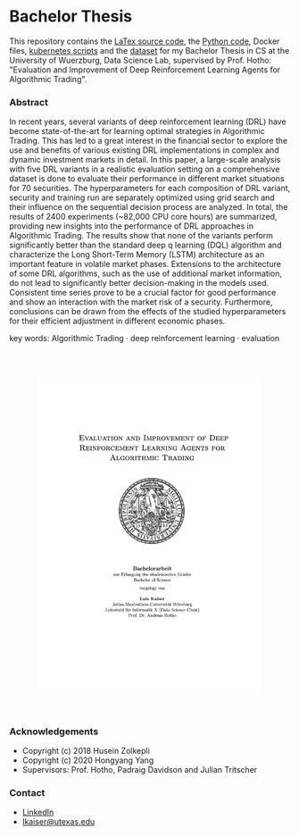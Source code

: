 # Bachelor Thesis

This repository contains the [LaTex source code](latex), the [Python code](code), Docker files, [kubernetes scripts](cluster) and the [dataset](dataset.csv) for my Bachelor 
Thesis in CS at the University of Wuerzburg, Data Science Lab, supervised by Prof. Hotho: <br>
"Evaluation and Improvement of Deep Reinforcement Learning Agents for Algorithmic Trading".

### Abstract

In recent years, several variants of deep reinforcement learning 
(DRL) have become state-of-the-art for learning optimal strategies in Algorithmic Trading. 
This has led to a great interest in the financial sector to explore
the use and benefits of various existing DRL implementations in complex and dynamic 
investment markets in detail. In this paper, a large-scale 
analysis with five DRL variants in a realistic evaluation setting on a comprehensive dataset 
is done to evaluate their performance in different 
market situations for 70 securities. 
The hyperparameters for each composition of DRL variant, security and 
training run are separately optimized using grid search and their influence on the sequential 
decision process are analyzed. In total, the results 
of 2400 experiments (~82,000 CPU core hours) are summarized, providing new 
insights into the performance of DRL approaches in Algorithmic Trading. 
The results show that none of the variants perform significantly 
better than the standard deep q learning (DQL) algorithm and characterize the Long Short-Term Memory (LSTM) 
architecture as an important 
feature in volatile market phases. Extensions to the architecture of some DRL 
algorithms, such as the use of additional market information, 
do not lead to significantly better decision-making in the models used.
Consistent time series prove to be a crucial factor for good performance and show an 
 interaction with the market risk of a security. 
Furthermore, conclusions can be drawn from the effects of the studied hyperparameters 
for their efficient adjustment in different economic phases.

key words: Algorithmic Trading · deep reinforcement learning · evaluation

<br>
<br>

<p align="center">
    <a href="https://github.com/utkaiser/bachelor_thesis/blob/main/final.pdf" title="Evaluation and Improvement of Deep Reinforcement Learning Agents for Algorithmic Trading">
        <img src="final_front.png" width="400" alt="Evaluation and Improvement of Deep Reinforcement Learning Agents for Algorithmic Trading" title="Evaluation and Improvement of Deep Reinforcement Learning Agents for Algorithmic Trading" />
    </a>
</p>

<br>

### Acknowledgements
* Copyright (c) 2018 Husein Zolkepli
* Copyright (c) 2020 Hongyang Yang
* Supervisors: Prof. Hotho, Padraig Davidson and Julian Tritscher

### Contact
* [LinkedIn](https://www.linkedin.com/in/luiskaiser/)
* <lkaiser@utexas.edu>
